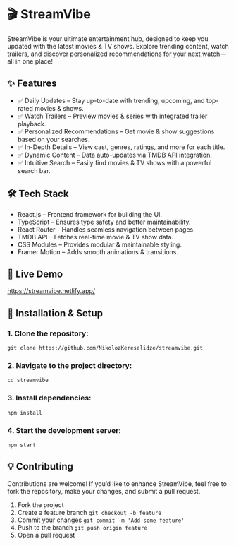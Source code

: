 # 🎬 StreamVibe

StreamVibe is your ultimate entertainment hub, designed to keep you updated with the latest movies & TV shows. Explore trending content, watch trailers, and discover personalized recommendations for your next watch—all in one place!

## ✨ Features

- ✅ Daily Updates – Stay up-to-date with trending, upcoming, and top-rated movies & shows.
- ✅ Watch Trailers – Preview movies & series with integrated trailer playback.
- ✅ Personalized Recommendations – Get movie & show suggestions based on your searches.
- ✅ In-Depth Details – View cast, genres, ratings, and more for each title.
- ✅ Dynamic Content – Data auto-updates via TMDB API integration.
- ✅ Intuitive Search – Easily find movies & TV shows with a powerful search bar.

## 🛠 Tech Stack

- React.js – Frontend framework for building the UI.
- TypeScript – Ensures type safety and better maintainability.
- React Router – Handles seamless navigation between pages.
- TMDB API – Fetches real-time movie & TV show data.
- CSS Modules – Provides modular & maintainable styling.
- Framer Motion – Adds smooth animations & transitions.

## 🚀 Live Demo

https://streamvibe.netlify.app/

## 🚀 Installation & Setup

### 1. Clone the repository:

`git clone https://github.com/NikolozKereselidze/streamvibe.git`

### 2. Navigate to the project directory:

`cd streamvibe`

### 3. Install dependencies:

`npm install`

### 4. Start the development server:

`npm start`

## 💡 Contributing

Contributions are welcome! If you’d like to enhance StreamVibe, feel free to fork the repository, make your changes, and submit a pull request.

1. Fork the project
2. Create a feature branch
   `git checkout -b feature`
3. Commit your changes
   `git commit -m 'Add some feature'`
4. Push to the branch
   `git push origin feature`
5. Open a pull request
